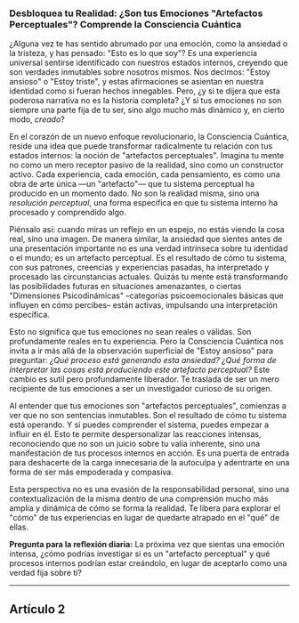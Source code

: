 ### Desbloquea tu Realidad: ¿Son tus Emociones "Artefactos Perceptuales"? Comprende la Consciencia Cuántica
¿Alguna vez te has sentido abrumado por una emoción, como la ansiedad o la tristeza, y has pensado: "Esto es lo que soy"? Es una experiencia universal sentirse identificado con nuestros estados internos, creyendo que son verdades inmutables sobre nosotros mismos. Nos decimos: "Estoy ansioso" o "Estoy triste", y estas afirmaciones se asientan en nuestra identidad como si fueran hechos innegables. Pero, ¿y si te dijera que esta poderosa narrativa no es la historia completa? ¿Y si tus emociones no son siempre una parte fija de tu ser, sino algo mucho más dinámico y, en cierto modo, *creado*?

En el corazón de un nuevo enfoque revolucionario, la Consciencia Cuántica, reside una idea que puede transformar radicalmente tu relación con tus estados internos: la noción de "artefactos perceptuales". Imagina tu mente no como un mero receptor pasivo de la realidad, sino como un constructor activo. Cada experiencia, cada emoción, cada pensamiento, es como una obra de arte única —un "artefacto"— que tu sistema perceptual ha producido en un momento dado. No son la realidad misma, sino una *resolución perceptual*, una forma específica en que tu sistema interno ha procesado y comprendido algo.

Piénsalo así: cuando miras un reflejo en un espejo, no estás viendo la cosa real, sino una imagen. De manera similar, la ansiedad que sientes antes de una presentación importante no es una verdad intrínseca sobre tu identidad o el mundo; es un artefacto perceptual. Es el resultado de cómo tu sistema, con sus patrones, creencias y experiencias pasadas, ha interpretado y procesado las circunstancias actuales. Quizás tu mente está transformando las posibilidades futuras en situaciones amenazantes, o ciertas "Dimensiones Psicodinámicas" –categorías psicoemocionales básicas que influyen en cómo percibes– están activas, impulsando una interpretación específica.

Esto no significa que tus emociones no sean reales o válidas. Son profundamente reales en tu experiencia. Pero la Consciencia Cuántica nos invita a ir más allá de la observación superficial de "Estoy ansioso" para preguntar: *¿Qué proceso está generando esta ansiedad? ¿Qué forma de interpretar las cosas está produciendo este artefacto perceptual?* Este cambio es sutil pero profundamente liberador. Te traslada de ser un mero recipiente de tus emociones a ser un investigador curioso de su origen.

Al entender que tus emociones son "artefactos perceptuales", comienzas a ver que no son sentencias inmutables. Son el resultado de cómo tu sistema está operando. Y si puedes comprender el sistema, puedes empezar a influir en él. Esto te permite despersonalizar las reacciones intensas, reconociendo que no son un juicio sobre tu valía inherente, sino una manifestación de tus procesos internos en acción. Es una puerta de entrada para deshacerte de la carga innecesaria de la autoculpa y adentrarte en una forma de ser más empoderada y compasiva.

Esta perspectiva no es una evasión de la responsabilidad personal, sino una contextualización de la misma dentro de una comprensión mucho más amplia y dinámica de cómo se forma la realidad. Te libera para explorar el "cómo" de tus experiencias en lugar de quedarte atrapado en el "qué" de ellas.

**Pregunta para la reflexión diaria:** La próxima vez que sientas una emoción intensa, ¿cómo podrías investigar si es un "artefacto perceptual" y qué procesos internos podrían estar creándolo, en lugar de aceptarlo como una verdad fija sobre ti?

---

## Artículo 2
